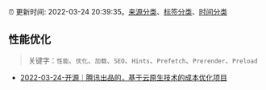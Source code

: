 :alarm_clock: 更新时间: 2022-03-24 20:39:35。[来源分类](../README.md)、[标签分类](../TAGS.md)、[时间分类](../TIMELINE.md)

## 性能优化


> 关键字：`性能`、`优化`、`加载`、`SEO`、`Hints`、`Prefetch`、`Prerender`、`Preload`



- [2022-03-24-开源｜腾讯出品的，基于云原生技术的成本优化项目](https://toutiao.io/k/eu428cf) 